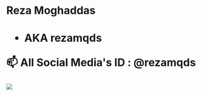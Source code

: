 <h1> Reza Moghaddas <h1>
  
- AKA rezamqds 

📫 All Social Media's ID : @rezamqds

<img src="https://i.pinimg.com/originals/25/37/9a/25379a1aae3aa94850848597684afda4.gif"> 
<!--
<img src="https://lh3.googleusercontent.com/p/AF1QipNR4R07SC_3vHKFDHnx4kDEf5JlKvvzAMOIjDGL=s1280-p-no-v1" alt="'rezamqds','reza moghaddas','@rezamqds'"> 
-->
<!---
rezamqds/rezamqds is a ✨ special ✨ repository because its `README.md` (this file) appears on your GitHub profile.
You can click the Preview link to take a look at your changes.
--->

<!--
#رضا مقدس
#رضامقدس
رضا مقدس
--->
